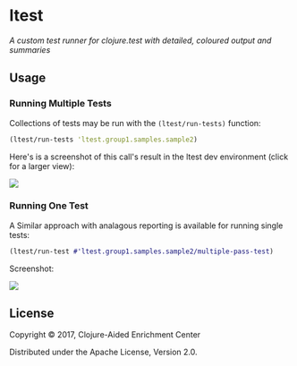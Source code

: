 # ltest

*A custom test runner for clojure.test with detailed, coloured output and summaries*

## Usage

### Running Multiple Tests

Collections of tests may be run with the `(ltest/run-tests)` function:

```clj
(ltest/run-tests 'ltest.group1.samples.sample2)
```

Here's is a screenshot of this call's result in the ltest dev environment
(click for a larger view):

[![][screen1-thumb]][screen1]

### Running One Test

A Similar approach with analagous reporting is available for running single
tests:

```clj
(ltest/run-test #'ltest.group1.samples.sample2/multiple-pass-test)
```

Screenshot:

[![][screen2-thumb]][screen2]

## License

Copyright © 2017, Clojure-Aided Enrichment Center

Distributed under the Apache License, Version 2.0.


<!-- Named page links below: /-->

[screen1-thumb]: resources/images/ns-test-thumb.png
[screen1]: resources/images/ns-test.png
[screen2-thumb]: resources/images/single-test-thumb.png
[screen2]: resources/images/single-test.png
